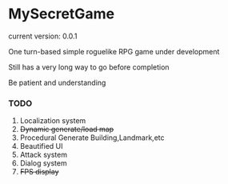 # MySecretGame

current version: 0.0.1

One turn-based simple roguelike RPG game under development

Still has a very long way to go before completion

Be patient and understanding

### TODO

1. Localization system
2. ~~Dynamic generate/load map~~
3. Procedural Generate Building,Landmark,etc
4. Beautified UI
5. Attack system
6. Dialog system
7. ~~FPS display~~
